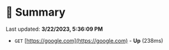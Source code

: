 # 📖 Summary
Last updated: **3/22/2023, 5:36:09 PM**

- `GET` [https://google.com](https://google.com) - **Up** (238ms)
